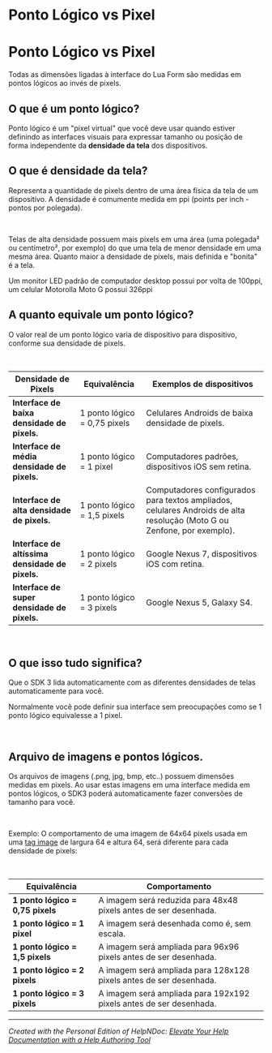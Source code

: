 # Ponto Lógico vs Pixel

# Ponto Lógico vs Pixel

Todas as dimensões ligadas à interface do Lua Form são medidas em pontos lógicos ao invés de pixels.

## O que é um ponto lógico?

Ponto lógico é um "pixel virtual" que você deve usar quando estiver definindo as interfaces visuais para expressar tamanho ou posição de forma independente da **densidade da tela** dos dispositivos.

## O que é densidade da tela?

Representa a quantidade de pixels dentro de uma área física da tela de um dispositivo. A densidade é comumente medida em ppi (points per inch - pontos por polegada).

&nbsp;

Telas de alta densidade possuem mais pixels em uma área (uma polegada² ou centímetro², por exemplo) do que uma tela de menor densidade em uma mesma área. Quanto maior a densidade de pixels, mais definida e "bonita" é a tela.

Um monitor LED padrão de computador desktop possui por volta de 100ppi, um celular Motorolla Moto G possui 326ppi

## A quanto equivale um ponto lógico?

O valor real de um ponto lógico varia de dispositivo para dispositivo, conforme sua densidade de pixels.

&nbsp;

| **Densidade de Pixels** | Equivalência | Exemplos de dispositivos |
| --- | --- | --- |
| **Interface de baixa densidade de pixels.** | &#49; ponto lógico = 0,75 pixels | Celulares Androids de baixa densidade de pixels.&nbsp; |
| **Interface de média densidade de pixels.**&nbsp; | &#49; ponto lógico = 1 pixel | Computadores padrões, dispositivos iOS sem retina. |
| **Interface de alta densidade de pixels.** | &#49; ponto lógico = 1,5 pixels | Computadores configurados para textos ampliados, celulares Androids de alta resolução (Moto G ou Zenfone, por exemplo).&nbsp; |
| **Interface de altíssima densidade de pixels.** | &#49; ponto lógico = 2 pixels | Google Nexus 7, dispositivos iOS com retina.&nbsp; |
| **Interface de super densidade de pixels.**&nbsp; | &#49; ponto lógico = 3 pixels | Google Nexus 5, Galaxy S4. |


&nbsp;

## O que isso tudo significa?

Que o SDK 3 lida automaticamente com as diferentes densidades de telas automaticamente para você.&nbsp;

Normalmente você pode definir sua interface sem preocupações como se 1 ponto lógico equivalesse a 1 pixel.&nbsp;

&nbsp;

## Arquivo de imagens e pontos lógicos.

Os arquivos de imagens (.png, jpg, bmp, etc..) possuem dimensões medidas em pixels. Ao usar estas imagens em uma interface medida em pontos lógicos, o SDK3 poderá automaticamente fazer conversões de tamanho para você.

&nbsp;

Exemplo: O comportamento de uma imagem de 64x64 pixels usada em uma [tag image](<Tagimage.md>) de largura 64 e altura 64, será diferente para cada densidade de pixels:

&nbsp;

| Equivalência | Comportamento |
| --- | --- |
| **&#49; ponto lógico = 0,75 pixels** | A imagem será reduzida para 48x48 pixels antes de ser desenhada.&nbsp; |
| **&#49; ponto lógico = 1 pixel** | A imagem será desenhada como é, sem escala.&nbsp; |
| **&#49; ponto lógico = 1,5 pixels** | A imagem será ampliada para 96x96 pixels antes de ser desenhada.&nbsp; |
| **&#49; ponto lógico = 2 pixels** | A imagem será ampliada para 128x128 pixels antes de ser desenhada.&nbsp; |
| **&#49; ponto lógico = 3 pixels** | A imagem será ampliada para 192x192 pixels antes de ser desenhada.&nbsp; |



***
_Created with the Personal Edition of HelpNDoc: [Elevate Your Help Documentation with a Help Authoring Tool](<https://www.helpauthoringsoftware.com/articles/what-is-a-help-authoring-tool/>)_
